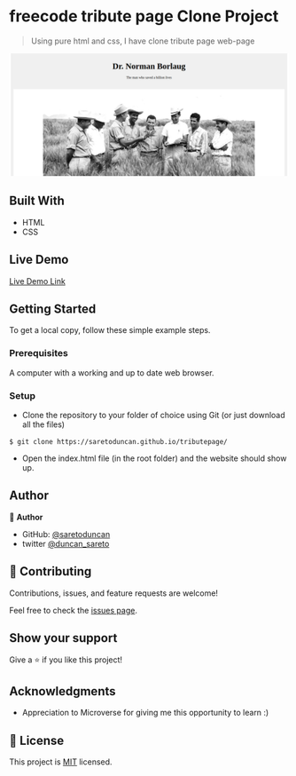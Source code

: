 

# freecode tribute page Clone Project

> Using pure html and css, I have clone tribute page web-page

![screenshot](images/tribute.png)


## Built With

- HTML
- CSS
 

## Live Demo

[Live Demo Link](https://saretoduncan.github.io/tributepage/)


## Getting Started

To get a local copy, follow these simple example steps.

### Prerequisites

A computer with a working and up to date web browser.

### Setup

- Clone the repository to your folder of choice using Git (or just download all the files)
```
$ git clone https://saretoduncan.github.io/tributepage/

```
- Open the index.html file (in the root folder) and the website should show up.

## Author

👤 **Author**

- GitHub: [@saretoduncan](https://github.com/saretoduncan)
- twitter [@duncan_sareto](https://twitter.com/duncan_sareto)





## 🤝 Contributing

Contributions, issues, and feature requests are welcome!

Feel free to check the [issues page](.github/ISSUE_TEMPLATE/feature_request.md).

## Show your support

Give a ⭐️ if you like this project!

## Acknowledgments

- Appreciation to  Microverse for giving me this opportunity to learn :)

## 📝 License

This project is [MIT](LICENCE) licensed.
